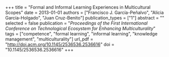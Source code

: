 +++
title = "Formal and Informal Learning Experiences in Multicultural Scopes"
date = 2013-01-01
authors = ["Francisco J. García-Peñalvo", "Alicia García-Holgado", "Juan Cruz-Benito"]
publication_types = ["1"]
abstract = ""
selected = false
publication = "*Proceedings of the First International Conference on Technological Ecosystem for Enhancing Multiculturality*"
tags = ["competence", "formal learning", "informal learning", "knowledge management", "multiculturality"]
url_pdf = "http://doi.acm.org/10.1145/2536536.2536616"
doi = "10.1145/2536536.2536616"
+++


